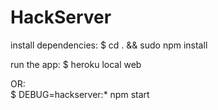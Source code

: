 # HackServer

install dependencies:
     $ cd . && sudo npm install

   run the app:
     $ heroku local web


   OR:  
     $ DEBUG=hackserver:* npm start
     

